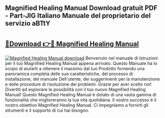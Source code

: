 ## Magnified Healing Manual Download gratuit PDF - Part-JlG Italiano Manuale del proprietario del servizio aBTtY

# <h2><a href="http://dfh33lp.blite.top/?on=Magnified+Healing+Manual">🔗Download 👉🔴 Magnified Healing Manual</a></h2>

[![Magnified Healing Manual download](https://i.imgur.com/lujVjoI.png)](http://dfh33lp.blite.top/?on=Magnified+Healing+Manual)
Benvenuto nel manuale di Istruzioni per il tuo Magnified Healing Manual appena arrivato. Questo Manuale ha lo scopo di aiutarti a ottenere il massimo dal tuo Prodotto fornendo una panoramica completa delle sue caratteristiche, del processo di installazione, del manuale Dell'utente, dei suggerimenti per la manutenzione e delle procedure di risoluzione dei problemi. Grazie per aver scelto noi! Divertiti ad esplorare le possibilità con il tuo nuovo Magnified Healing Manual! Questo Magnified Healing Manual è dotato di una vasta gamma di funzionalità che miglioreranno la tua vita quotidiana. Il vostro successo è il nostro obiettivo Magnified Healing Manual. Ci impegniamo a fornirti gli strumenti e il supporto di cui hai bisogno.

